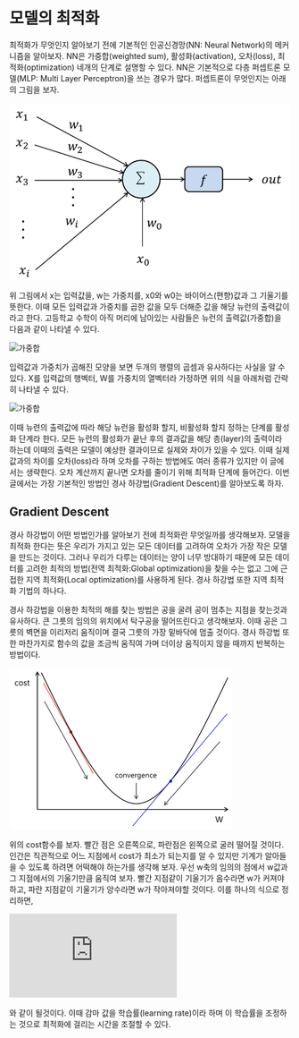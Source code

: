 # 모델의 최적화
최적화가 무엇인지 알아보기 전에 기본적인 인공신경망(NN: Neural Network)의 메커니즘을 알아보자. NN은 가중합(weighted sum), 활성화(activation), 오차(loss), 최적화(optimization) 네개의 단계로 설명할 수 있다.
NN은 기본적으로 다층 퍼셉트론 모델(MLP: Multi Layer Perceptron)을 쓰는 경우가 많다. 퍼셉트론이 무엇인지는 아래의 그림을 보자.

![퍼셉트론](./img/perceptron.png)

위 그림에서 x는 입력값을, w는 가중치를, x0와 w0는 바이어스(편향)값과 그 기울기를 뜻한다. 이때 모든 입력값과 가중치를 곱한 값을 모두 더해준 값을 해당 뉴런의 출력값이라고 한다. 고등학교 수학이 아직 머리에 남아있는 사람들은 뉴런의 출력값(가중합)을 다음과 같이 나타낼 수 있다.

![가중합](https://latex.codecogs.com/gif.latex?output=(\sum_{k=1}^{i}x_i\cdot&space;w_i)&plus;x_0\cdot&space;w_0)

입력값과 가중치가 곱해진 모양을 보면 두개의 행렬의 곱셈과 유사하다는 사실을 알 수 있다. X를 입력값의 행벡터, W를 가중치의 열벡터라 가정하면 위의 식을 아래처럼 간략히 나타낼 수 있다.

![가중합](https://latex.codecogs.com/gif.latex?output=(X&space;\cdot&space;W)&plus;b)

이때 뉴련의 출력값에 따라 해당 뉴런을 활성화 할지, 비활성화 할지 정하는 단계를 활성화 단계라 한다. 모든 뉴런의 활성화가 끝난 후의 결과값을 해당 층(layer)의 출력이라 하는데 이때의 출력은 모델이 예상한 결과이므로 실제와 차이가 있을 수 있다. 이때 실제 값과의 차이를 오차(loss)라 하며 오차를 구하는 방법에도 여러 종류가 있지만 이 글에서는 생략한다. 오차 계산까지 끝나면 오차를 줄이기 위해 최적화 단계에 들어간다. 이번 글에서는 가장 기본적인 방법인 경사 하강법(Gradient Descent)를 알아보도록 하자.

## Gradient Descent
경사 하강법이 어떤 방법인가를 알아보기 전에 최적화란 무엇일까를 생각해보자. 모델을 최적화 한다는 뜻은 우리가 가지고 있는 모든 데이터를 고려하여 오차가 가장 작은 모델을 만드는 것이다. 그러나 우리가 다루는 데이터는 양이 너무 방대하기 때문에 모든 데이터를 고려한 최적의 방법(전역 최적화:Global optimization)을 찾을 수는 없고 그에 근접한 지역 최적화(Local optimization)를 사용하게 된다. 경사 하강법 또한 지역 최적화 기법의 하나다.

경사 하강법을 이용한 최적의 해를 찾는 방법은 공을 굴려 공이 멈추는 지점을 찾는것과 유사하다. 큰 그릇의 임의의 위치에서 탁구공을 떨어뜨린다고 생각해보자. 이때 공은 그릇의 벽면을 이리저리 움직이며 결국 그릇의 가장 밑바닥에 멈출 것이다. 경사 하강법 또한 마찬가지로 함수의 값을 조금씩 움직여 가며 더이상 움직이지 않을 때까지 반복하는 방법이다.

![Gradient Descent](./img/GD.png)

위의 cost함수를 보자. 빨간 점은 오른쪽으로, 파란점은 왼쪽으로 굴러 떨어질 것이다. 인간은 직관적으로 어느 지점에서 cost가 최소가 되는지를 알 수 있지만 기계가 알아들을 수 있도록 하려면 어떡해야 하는가를 생각해 보자. 
우선 w축의 임의의 점에서 w값과 그 지점에서의 기울기만큼 움직여 보자. 빨간 지점같이 기울기가 음수라면 w가 커져야 하고, 파란 지점같이 기울기가 양수라면 w가 작아져야할 것이다. 이를 하나의 식으로 정리하면,

![equation](http://latex.codecogs.com/gif.latex?%5Cpsi%28x%29%20%3D%20%5Cbegin%7Bcases%7D%20x%5E2%20%26%20%5Ctext%7Bif%7D%7E%7Cx%7C%5Cleq%201%5C%5C%202%7Cx%7C-1%20%26%5Cmathrm%7Bif%7D%7E%20%7Cx%7C%20%3E%201%5Cend%7Bcases%7D)

와 같이 될것이다. 이때 감마 값을 학습률(learning rate)이라 하며 이 학습률을 조정하는 것으로 최적화에 걸리는 시간을 조절할 수 있다.